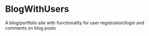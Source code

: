# BlogWithUsers
A blog/portfolio site with functionality for user registration/login and comments on blog posts
